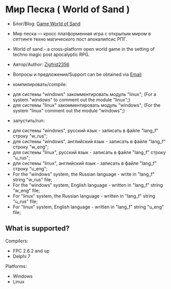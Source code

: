 # Мир Песка ( World of Sand )
* Блог/Blog: [Game World of Sand](http://gameworldofsand.blogspot.ru)

* Мир песка — кросс платформенная игра с открытым миром в сеттинге техно магического пост апокалипсис РПГ.
* World of sand - a cross-platform open world game in the setting of techno magic post apocalyptic RPG.

* Автор/Author: [Zigfrid2356](https://github.com/zigfrid2356)
* Вопросы и предложения/Support can be obtained via [Email](mailto:89090652702@yandex.ru)

* компилировать/compile: 
+ для системы "windows" закомментировать модуль "linux";
(For a system "windows" to comment out the module "linux";)
+ для системы "linux" закомментировать модуль "windows";
(For the system "linux" comment out the module "windows";)

* запустить/run:
- для системы "windows", русский язык - записать в файле "lang_f" строку "w_rus";
- для системы "windows", английский язык - записать в файле "lang_f" строку "w_eng";
- для системы "linux", русский язык - записать в файле "lang_f" строку "u_rus";
- для системы "linux", английский язык - записать в файле "lang_f" строку "u_eng";
- For the "windows" system, the Russian language - write in "lang_f" string "w_rus" file;
- For the "windows" system, English language - written in "lang_f" string "w_eng" file;
- For "linux" system, the Russian language - written in "lang_f" string "u_rus" file;
- For "linux" system, English language - written in "lang_f" string "u_eng" file;

What is supported?
----------------

Compilers:
* FPC 2.6.2 and up
* Delphi 7

Platforms:
* Windows
* Linux


